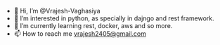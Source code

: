 - 👋 Hi, I’m @Vrajesh-Vaghasiya
- 👀 I’m interested in python, as specially in dajngo and rest framework.
- 🌱 I’m currently learning rest, docker, aws and so more.
- 📫 How to reach me vrajesh2405@gmail.com

<!---
Vrajesh-Vaghasiya/Vrajesh-Vaghasiya is a ✨ special ✨ repository because its `README.md` (this file) appears on your GitHub profile.
You can click the Preview link to take a look at your changes.
--->
